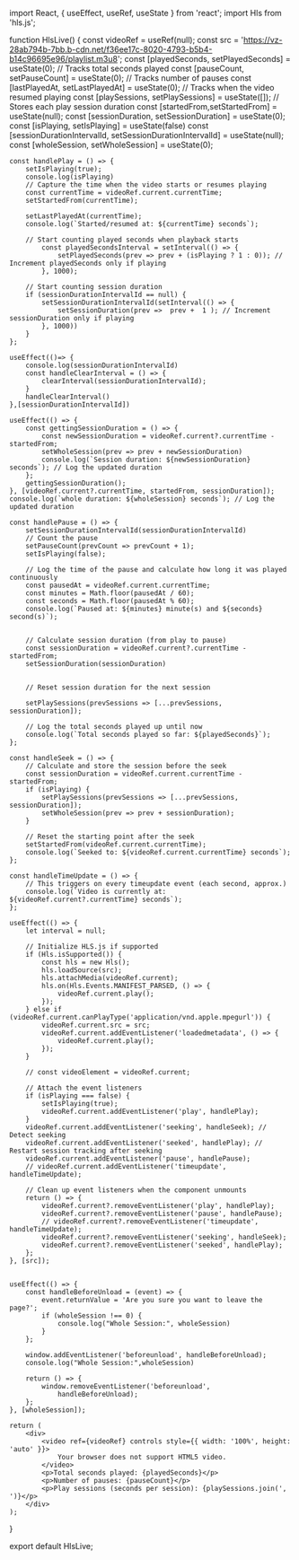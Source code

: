 import React, { useEffect, useRef, useState } from 'react';
import Hls from 'hls.js';

function HlsLive() {
    const videoRef = useRef(null);
    const src = 'https://vz-28ab794b-7bb.b-cdn.net/f36ee17c-8020-4793-b5b4-b14c96695e96/playlist.m3u8';
    const [playedSeconds, setPlayedSeconds] = useState(0); // Tracks total seconds played
    const [pauseCount, setPauseCount] = useState(0); // Tracks number of pauses
    const [lastPlayedAt, setLastPlayedAt] = useState(0); // Tracks when the video resumed playing
    const [playSessions, setPlaySessions] = useState([]); // Stores each play session duration
    const [startedFrom,setStartedFrom] = useState(null);
    const [sessionDuration, setSessionDuration] = useState(0);
    const [isPlaying, setIsPlaying] = useState(false)
    const [sessionDurationIntervalId, setSessionDurationIntervalId] = useState(null);
    const [wholeSession, setWholeSession] = useState(0);

    const handlePlay = () => {
        setIsPlaying(true);
        console.log(isPlaying)
        // Capture the time when the video starts or resumes playing
        const currentTime = videoRef.current.currentTime;
        setStartedFrom(currentTime);

        setLastPlayedAt(currentTime);
        console.log(`Started/resumed at: ${currentTime} seconds`);

        // Start counting played seconds when playback starts
            const playedSecondsInterval = setInterval(() => {
                setPlayedSeconds(prev => prev + (isPlaying ? 1 : 0)); // Increment playedSeconds only if playing
            }, 1000);

        // Start counting session duration
        if (sessionDurationIntervalId == null) {
            setSessionDurationIntervalId(setInterval(() => {
                setSessionDuration(prev =>  prev +  1 ); // Increment sessionDuration only if playing
            }, 1000))
        }
    };

    useEffect(()=> {
        console.log(sessionDurationIntervalId)
        const handleClearInterval = () => {
            clearInterval(sessionDurationIntervalId);
        }
        handleClearInterval()
    },[sessionDurationIntervalId])

    useEffect(() => {
        const gettingSessionDuration = () => {
            const newSessionDuration = videoRef.current?.currentTime - startedFrom;
            setWholeSession(prev => prev + newSessionDuration)
            console.log(`Session duration: ${newSessionDuration} seconds`); // Log the updated duration
        };
        gettingSessionDuration();
    }, [videoRef.current?.currentTime, startedFrom, sessionDuration]);
    console.log(`whole duration: ${wholeSession} seconds`); // Log the updated duration

    const handlePause = () => {
        setSessionDurationIntervalId(sessionDurationIntervalId)
        // Count the pause
        setPauseCount(prevCount => prevCount + 1);
        setIsPlaying(false);

        // Log the time of the pause and calculate how long it was played continuously
        const pausedAt = videoRef.current.currentTime;
        const minutes = Math.floor(pausedAt / 60);
        const seconds = Math.floor(pausedAt % 60);
        console.log(`Paused at: ${minutes} minute(s) and ${seconds} second(s)`);


        // Calculate session duration (from play to pause)
        const sessionDuration = videoRef.current?.currentTime - startedFrom;
        setSessionDuration(sessionDuration)


        // Reset session duration for the next session

        setPlaySessions(prevSessions => [...prevSessions, sessionDuration]);

        // Log the total seconds played up until now
        console.log(`Total seconds played so far: ${playedSeconds}`);
    };

    const handleSeek = () => {
        // Calculate and store the session before the seek
        const sessionDuration = videoRef.current.currentTime - startedFrom;
        if (isPlaying) {
            setPlaySessions(prevSessions => [...prevSessions, sessionDuration]);
            setWholeSession(prev => prev + sessionDuration);
        }

        // Reset the starting point after the seek
        setStartedFrom(videoRef.current.currentTime);
        console.log(`Seeked to: ${videoRef.current.currentTime} seconds`);
    };

    const handleTimeUpdate = () => {
        // This triggers on every timeupdate event (each second, approx.)
        console.log(`Video is currently at: ${videoRef.current?.currentTime} seconds`);
    };

    useEffect(() => {
        let interval = null;

        // Initialize HLS.js if supported
        if (Hls.isSupported()) {
            const hls = new Hls();
            hls.loadSource(src);
            hls.attachMedia(videoRef.current);
            hls.on(Hls.Events.MANIFEST_PARSED, () => {
                videoRef.current.play();
            });
        } else if (videoRef.current.canPlayType('application/vnd.apple.mpegurl')) {
            videoRef.current.src = src;
            videoRef.current.addEventListener('loadedmetadata', () => {
                videoRef.current.play();
            });
        }

        // const videoElement = videoRef.current;

        // Attach the event listeners
        if (isPlaying === false) {
            setIsPlaying(true);
            videoRef.current.addEventListener('play', handlePlay);
        }
        videoRef.current.addEventListener('seeking', handleSeek); // Detect seeking
        videoRef.current.addEventListener('seeked', handlePlay); // Restart session tracking after seeking
        videoRef.current.addEventListener('pause', handlePause);
        // videoRef.current.addEventListener('timeupdate', handleTimeUpdate);

        // Clean up event listeners when the component unmounts
        return () => {
            videoRef.current?.removeEventListener('play', handlePlay);
            videoRef.current?.removeEventListener('pause', handlePause);
            // videoRef.current?.removeEventListener('timeupdate', handleTimeUpdate);
            videoRef.current?.removeEventListener('seeking', handleSeek);
            videoRef.current?.removeEventListener('seeked', handlePlay);
        };
    }, [src]);


    useEffect(() => {
        const handleBeforeUnload = (event) => {
            event.returnValue = 'Are you sure you want to leave the page?';
            if (wholeSession !== 0) {
                console.log("Whole Session:", wholeSession)
            }
        };

        window.addEventListener('beforeunload', handleBeforeUnload);
        console.log("Whole Session:",wholeSession)

        return () => {
            window.removeEventListener('beforeunload',
                handleBeforeUnload);
        };
    }, [wholeSession]);

    return (
        <div>
            <video ref={videoRef} controls style={{ width: '100%', height: 'auto' }}>
                Your browser does not support HTML5 video.
            </video>
            <p>Total seconds played: {playedSeconds}</p>
            <p>Number of pauses: {pauseCount}</p>
            <p>Play sessions (seconds per session): {playSessions.join(', ')}</p>
        </div>
    );
}

export default HlsLive;
